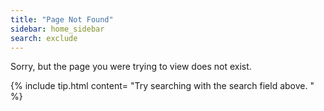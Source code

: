```yaml
---
title: "Page Not Found"
sidebar: home_sidebar
search: exclude
---  
```


Sorry, but the page you were trying to view does not exist.

{% include tip.html content= "Try searching with the search field above.
" %}
